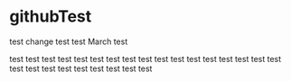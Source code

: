 # githubTest
test change
test
test
March test

test
test
test
test 
test
test
test
test 
test
test
test
test
test
test
test
test
test
test
test
test
test
test
test
test
test
test
